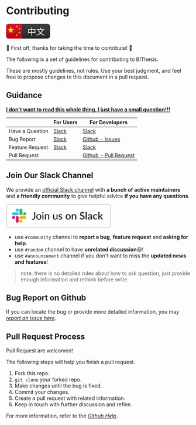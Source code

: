 # Contributing

[![Chinese version](./assets/chinese.svg)](./contributing-zh.md)

:tada: First off, thanks for taking the time to contribute! :tada:

The following is a set of guidelines for contributing to BIThesis.

These are mostly guidelines, not rules. Use your best judgment,
and feel free to propose changes to this document in a pull request.

## Guidance

**[I don't want to read this whole thing, I just have a small question!!!](#join-our-slack-channel)**

|                 | For Users                        | For Developers                                 |
| --------------- | -------------------------------- | ---------------------------------------------- |
| Have a Question | [Slack](#join-our-slack-channel) | [Slack](#join-our-slack-channel)               |
| Bug Report      | [Slack](#join-our-slack-channel) | [Github - Issues](#bug-report-on-github)       |
| Feature Request | [Slack](#join-our-slack-channel) | [Slack](#join-our-slack-channel)               |
| Pull Request    |                                  | [Github - Pull Request](#pull-request-process) |

## Join Our Slack Channel

We provide an [official Slack channel][slack channel invitation]
with **a bunch of active maintainers** and **a friendly community**
to give helpful advice **if you have any questions**.

[![Join on Slack](/assets/slack.svg)](https://join.slack.com/t/bithesis/shared_invite/zt-epmzkyk0-fJRsUS36AlwMNB2AI_Q~Vw)

- use `#community` channel to **report a bug**, **feature request** and **asking for help**.
- use `#random` channel to have **unrelated discussion**:laughing:!
- use `#announcement` channel if you don't want to miss the **updated news and features**!

> note: there is no detailed rules about how to ask question, just provide enough information and
rethink before write.

## Bug Report on Github

If you can locate the bug or provide more detailed information, you may
_[report an issue here][issue reporting link]_.

## Pull Request Process

Pull Request are welcomed!

The following steps will help you finish a pull request.

1. Fork this repo.
2. `git clone` your forked repo.
3. Make changes until the bug is fixed.
4. Commit your changes.
5. Create a pull request with related information.
6. Keep in touch with further discussion and refine.

For more information, refer to the
_[Github Help](https://help.github.com/en/github/collaborating-with-issues-and-pull-requests)_.

[slack channel invitation]: https://join.slack.com/t/bithesis/shared_invite/zt-epmzkyk0-fJRsUS36AlwMNB2AI_Q~Vw
[issue reporting link]: https://github.com/spencerwooo/BIThesis/issues/new
